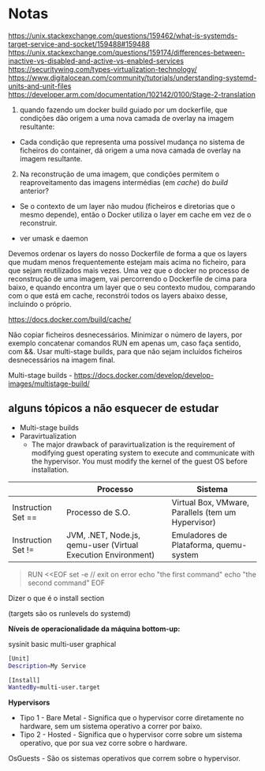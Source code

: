 # Notas

https://unix.stackexchange.com/questions/159462/what-is-systemds-target-service-and-socket/159488#159488
https://unix.stackexchange.com/questions/159174/differences-between-inactive-vs-disabled-and-active-vs-enabled-services
https://securitywing.com/types-virtualization-technology/
https://www.digitalocean.com/community/tutorials/understanding-systemd-units-and-unit-files
https://developer.arm.com/documentation/102142/0100/Stage-2-translation

1. quando fazendo um docker build guiado por um dockerfile, que condições dão origem a uma nova camada de overlay na imagem resultante:

- Cada condição que representa uma possível mudança no sistema de ficheiros do container, dá origem a uma nova camada de overlay na imagem resultante.

2. Na reconstrução de uma imagem, que condições permitem o reaproveitamento das imagens intermédias (em *cache*) do *build* anterior?

- Se o contexto de um layer não mudou (ficheiros e diretorias que o mesmo depende), então o Docker utiliza o layer em cache em vez de o reconstruir.


- ver umask e daemon

Devemos ordenar os layers do nosso Dockerfile de forma a que os layers que mudam menos frequentemente estejam mais acima no ficheiro, para que sejam reutilizados mais vezes. Uma vez que o docker no processo de reconstrução de uma imagem, vai percorrendo o Dockerfile de cima para baixo, e quando encontra um layer que o seu contexto mudou, comparando com o que está em cache, reconstrói todos os layers abaixo desse, incluindo o próprio. 

https://docs.docker.com/build/cache/

Não copiar ficheiros desnecessários.
Minimizar o número de layers, por exemplo concatenar comandos RUN em apenas um, caso faça sentido, com &&.
Usar multi-stage builds, para que não sejam incluídos ficheiros desnecessários na imagem final.

Multi-stage builds - https://docs.docker.com/develop/develop-images/multistage-build/

## alguns tópicos a não esquecer de estudar

- Multi-stage builds
- Paravirtualization
  - The major drawback of paravirtualization is the requirement of modifying guest operating system to execute and communicate with the hypervisor. You must modify the kernel of the guest OS before installation.

| | Processo | Sistema
| --- | --- | --- |
| Instruction Set == | Processo de S.O. | Virtual Box, VMware, Parallels (tem um Hypervisor)|
| Instruction Set != | JVM, .NET, Node.js, qemu-user (Virtual Execution Environment)| Emuladores de Plataforma, quemu-system |  

> RUN <<EOF
> set -e // exit on error
> echo "the first command"
> echo "the second command"
> EOF

Dizer o que é o install section

(targets são os runlevels do systemd)

**Níveis de operacionalidade da máquina bottom-up:**

sysinit
basic
multi-user
graphical

```bash
[Unit]
Description=My Service

[Install]
WantedBy=multi-user.target
```

**Hypervisors**

- Tipo 1 - Bare Metal - Significa que o hypervisor corre diretamente no hardware, sem um sistema operativo a correr por baixo.
- Tipo 2 - Hosted - Significa que o hypervisor corre sobre um sistema operativo, que por sua vez corre sobre o hardware.

OsGuests - São os sistemas operativos que correm sobre o hypervisor.
